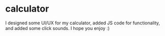 # calculator
I designed some UI/UX for my calculator, added JS code for functionality, and added some click sounds. I hope you enjoy :)
